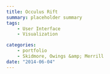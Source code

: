 ```yaml
---
title: Occulus Rift
summary: placeholder summary
tags:
    - User Interface
    - Visualization

categories:
    - portfolio
    - Skidmore, Owings &amp; Merrill
date: "2014-06-04"
---
```

